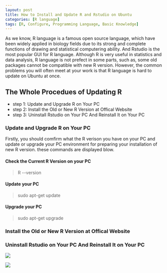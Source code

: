 ```yaml
---
layout: post
title: How to Install and Update R and Rstudio on Ubuntu
categories: [R language]
tags: [R, Configure, Programming Language, Basic Knowledge]
---
```


As we know, R language is a famous open source language, which have been widely applied in biology fields due to its strong and complete functions of drawing and statistical computering ability. And Rstudio is the most popular GUI for R language. Although R is very useful in statistics and data analysis, R language is not prefect in some parts, such as, some old packages cannot be compatible with new R version. However, the common problems you will often meet at your work is that R language is hard to update on Ubuntu at once. 

## The Whole Procedues of Updating R

- step 1: Update and Upgrade R on Your PC
- step 2: Install the Old or New R Version at Offical Website
- step 3: Uninstall Rstudio on Your PC And Reinstall It on Your PC

### Update and Upgrade R on Your PC

Firstly, you should comfirm what the R verison you have on your PC and update or upgrade your PC environment for preparing your installation of new R version. these commands are displayed blow.

#### Check the Current R Version on your PC
> R --version 

#### Update your PC
> sudo apt-get update 

#### Upgrade your PC
> sudo apt-get upgrade


### Install the Old or New R Version at Offical Website



### Uninstall Rstudio on Your PC And Reinstall It on Your PC

![](http://i.imgur.com/rFBcNzH.png)


![](http://i.imgur.com/pYhLnnw.png)
